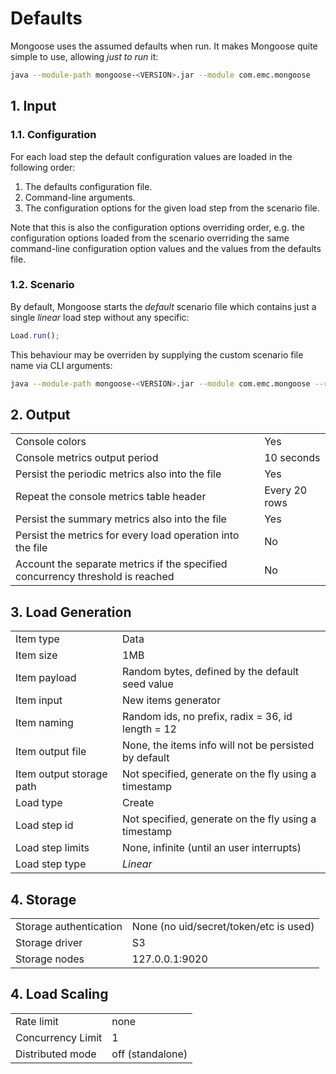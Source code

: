 # Defaults

Mongoose uses the assumed defaults when run. It makes Mongoose quite simple to use, allowing *just to run* it:
```bash
java --module-path mongoose-<VERSION>.jar --module com.emc.mongoose
```

## 1. Input

### 1.1. Configuration

For each load step the default configuration values are loaded in the following order:

1. The defaults configuration file.
2. Command-line arguments.
3. The configuration options for the given load step from the scenario file.

Note that this is also the configuration options overriding order, e.g. the configuration options loaded from the
scenario overriding the same command-line configuration option values and the values from the defaults file.

### 1.2. Scenario

By default, Mongoose starts the *default* scenario file which contains just a single *linear* load step without any
specific:
```javascript
Load.run();
```

This behaviour may be overriden by supplying the custom scenario file name via CLI arguments:
```bash
java --module-path mongoose-<VERSION>.jar --module com.emc.mongoose --run-scenario=custom_scenario_file.js
```

## 2. Output

|   |   |
|---|---|
| Console colors | Yes
| Console metrics output period | 10 seconds
| Persist the periodic metrics also into the file | Yes
| Repeat the console metrics table header | Every 20 rows
| Persist the summary metrics also into the file | Yes
| Persist the metrics for every load operation into the file | No
| Account the separate metrics if the specified concurrency threshold is reached | No

## 3. Load Generation

|   |   |
|---|---|
| Item type | Data
| Item size | 1MB
| Item payload | Random bytes, defined by the default seed value
| Item input | New items generator
| Item naming | Random ids, no prefix, radix = 36, id length = 12
| Item output file | None, the items info will not be persisted by default
| Item output storage path | Not specified, generate on the fly using a timestamp
| Load type | Create
| Load step id | Not specified, generate on the fly using a timestamp
| Load step limits | None, infinite (until an user interrupts)
| Load step type | *Linear*

## 4. Storage

|   |   |
|---|---|
| Storage authentication | None (no uid/secret/token/etc is used)
| Storage driver | S3
| Storage nodes | 127.0.0.1:9020

## 4. Load Scaling

|                   |                  |
|-------------------|------------------|
| Rate limit        | none             |
| Concurrency Limit | 1                |
| Distributed mode  | off (standalone) |
